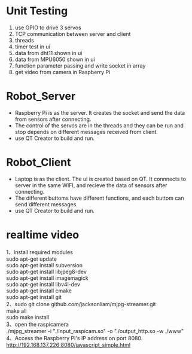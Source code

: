 # Unit Testing
1. use GPIO to drive 3 servos
2. TCP communication between server and client
3. threads
4. timer test in ui
5. data from dht11 shown in ui
6. data from MPU6050 shown in ui
7. function parameter passing and write socket in array
8. get video from camera in Raspberry Pi

# Robot_Server
* Raspberry Pi is as the server. It creates the socket and send the data from sensors after connecting. 
* The control of the servos are in the threads and they can be run and stop depends on different messages received from client.
* use QT Creator to build and run.

# Robot_Client
* Laptop is as the client. The ui is created based on QT. It connnects to server in the same WIFI, and recieve the data of sensors 
after connecting. 
* The different buttoms have different functions, and each buttom can send different messages.
* use QT Creator to build and run.  
  
# realtime video  
1、Install required modules  
sudo apt-get update  
sudo apt-get install subversion  
sudo apt-get install libjpeg8-dev  
sudo apt-get install imagemagick  
sudo apt-get install libv4l-dev  
sudo apt-get install cmake  
sudo apt-get install git  
2、sudo git clone github.com/jacksonliam/mjpg-streamer.git  
make all  
sudo make install  
3、open the raspicamera  
./mjpg_streamer -i "./input_raspicam.so" -o "./output_http.so -w ./www"  
4、Access the Raspberry Pi's IP address on port 8080.  
http://192.168.137.226:8080/javascript_simple.html
